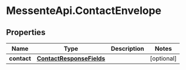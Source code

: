 # MessenteApi.ContactEnvelope

## Properties

Name | Type | Description | Notes
------------ | ------------- | ------------- | -------------
**contact** | [**ContactResponseFields**](ContactResponseFields.md) |  | [optional] 


